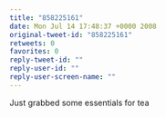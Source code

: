 ```yaml
---
title: "858225161"
date: Mon Jul 14 17:48:37 +0000 2008
original-tweet-id: "858225161"
retweets: 0
favorites: 0
reply-tweet-id: ""
reply-user-id: ""
reply-user-screen-name: ""
---
```

Just grabbed some essentials for tea

